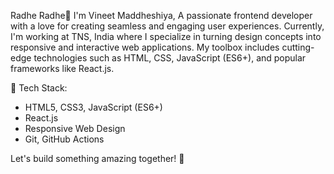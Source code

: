 Radhe Radhe🙏
I'm Vineet Maddheshiya, A passionate frontend developer with a love for creating seamless and engaging user experiences. 
Currently, I'm working at TNS, India where I specialize in turning design concepts into responsive and interactive web applications. My toolbox includes cutting-edge technologies such as HTML, CSS, JavaScript (ES6+), and popular frameworks like React.js.

🔧 Tech Stack:
- HTML5, CSS3, JavaScript (ES6+)
- React.js
- Responsive Web Design
- Git, GitHub Actions

Let's build something amazing together! 🚀
